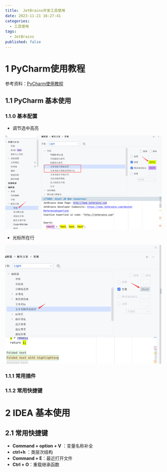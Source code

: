 ```yaml
---
title:  JetBrains开发工具使用
date: 2023-11-21 16:27:41
categories:
  - 工具使用
tags:
  - JetBrains
published: false
---
```


# 1 PyCharm使用教程

参考资料：[PyCharm使用教程](https://www.imooc.com/wiki/pycharmlesson)

## 1.1 PyCharm 基本使用
### 1.1.0 基本配置
- 调节选中高亮

![](https://raw.githubusercontent.com/BaihlUp/Figurebed/master/2023/202311141231365.png)

- 光标所在行

![](https://raw.githubusercontent.com/BaihlUp/Figurebed/master/2023/202311141233224.png)

### 1.1.1 常用插件

### 1.1.2 常用快捷键

# 2 IDEA 基本使用

## 2.1 常用快捷键

- **Command + option + V** ：变量名称补全
- **ctrl+h** ：类层次结构
- **Command +  E**：最近打开文件
- **Ctrl + O**：重载继承函数



